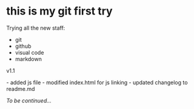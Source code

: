 # this is my git first try

Trying all the new staff: 
- git
- github
- visual code
- markdown

v1.1

\- added js file
\- modified index.html for js linking
\- updated changelog to readme.md

_To be continued..._